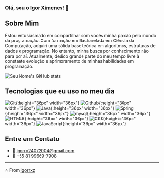 ### Olá, sou o Igor Ximenes! 👋

## Sobre Mim
Estou entusiasmado em compartilhar com vocês minha paixão pelo mundo da programação. Com formação em Bacharelado em Ciência da Computação, adquiri uma sólida base teórica em algoritmos, estruturas de dados e programação. No entanto, minha busca por conhecimento não para por aí. Atualmente, dedico grande parte do meu tempo livre à constante evolução e aprimoramento de minhas habilidades em programação.

![Seu Nome's GitHub stats](https://github-readme-stats.vercel.app/api?username=igorrxz&show_icons=true&theme=radical)

## Tecnologias que eu uso no meu dia
![Git](https://img.shields.io/badge/Git-black?logo=git){:height="36px" width="36px"}
![Github](https://img.shields.io/badge/Github-100000.svg?logo=github&logoColor=white){:height="36px" width="36px"}
![Java](https://img.shields.io/badge/Java-ED8B00.svg?logo=java&logoColor=white){:height="36px" width="36px"}
![Spring](https://img.shields.io/badge/Spring-6DB33F.svg?logo=spring&logoColor=white){:height="36px" width="36px"}
![mysql](https://img.shields.io/badge/mysql-00000f.svg?logo=mysql&logoColor=white){:height="36px" width="36px"}
![HTML5](https://img.shields.io/badge/HTML5-E34F26.svg?logo=html5&logoColor=white){:height="36px" width="36px"}
![CSS](https://img.shields.io/badge/CSS-239120.svg?logo=css3&logoColor=white){:height="36px" width="36px"}
![JavaScript](https://img.shields.io/badge/JavaScript-323330.svg?logo=javascript&logoColor=F7DF1E){:height="36px" width="36px"}

## Entre em Contato
- 📧 igorrx24072004@gmail.com
- 📱 +55 81 99669-7908

---

⭐️ From [igorrxz](https://github.com/igorrxz)

